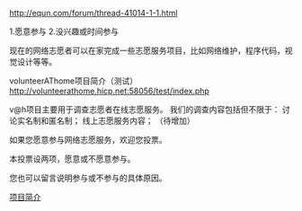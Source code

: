 http://equn.com/forum/thread-41014-1-1.html

1.愿意参与
2.没兴趣或时间参与


现在的网络志愿者可以在家完成一些志愿服务项目，比如网络维护，程序代码，视觉设计等等。

volunteerAThome项目简介（测试）
http://volunteerathome.hicp.net:58056/test/index.php

v@h项目主要用于调查志愿者在线志愿服务。
我们的调查内容包括但不限于：
讨论实名制和匿名制；
线上志愿服务内容；
（待增加）

如果您愿意参与网络志愿服务，欢迎您投票。


本投票设两项，愿意或不愿意参与。


您也可以留言说明参与或不参与的具体原因。


[项目简介](https://github.com/volunteercomputing/equn/blob/master/%E9%A1%B9%E7%9B%AE%E7%9B%AE%E5%BD%95/%E7%A4%BE%E4%BC%9A%E8%B5%84%E6%BA%90/EQUN/%E5%BF%97%E6%84%BF%E8%80%85%2B/%E9%A1%B9%E7%9B%AE%E7%AE%80%E4%BB%8B.md)
